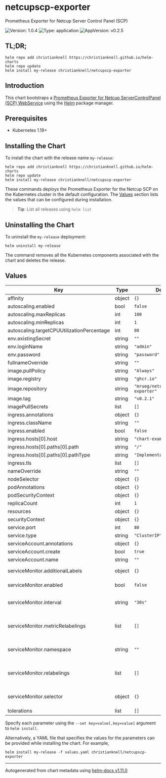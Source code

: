 # netcupscp-exporter

Prometheus Exporter for Netcup Server Control Panel (SCP)

![Version: 1.0.4](https://img.shields.io/badge/Version-1.0.4-informational?style=flat-square) ![Type: application](https://img.shields.io/badge/Type-application-informational?style=flat-square) ![AppVersion: v0.2.5](https://img.shields.io/badge/AppVersion-v0.2.5-informational?style=flat-square)

## TL;DR;

```console
helm repo add christianknell https://christianknell.github.io/helm-charts
helm repo update
helm install my-release christianknell/netcupscp-exporter
```

## Introduction

This chart bootstraps a [Prometheus Exporter for Netcup ServerControlPanel (SCP) WebService](https://github.com/mrueg/netcupscp-exporter) using the [Helm](https://helm.sh) package manager.

## Prerequisites

- Kubernetes 1.19+

## Installing the Chart

To install the chart with the release name `my-release`:

```console
helm repo add christianknell https://christianknell.github.io/helm-charts
helm repo update
helm install my-release christianknell/netcupscp-exporter
```

These commands deploys the Prometheus Exporter for the Netcup SCP on the Kubernetes cluster in the default configuration. The [Values](#values) section lists the values that can be configured during installation.

> **Tip**: List all releases using `helm list`

## Uninstalling the Chart

To uninstall the `my-release` deployment:

```console
helm uninstall my-release
```

The command removes all the Kubernetes components associated with the chart and deletes the release.

## Values

| Key                                        | Type   | Default                      | Description                                                            |
| ------------------------------------------ | ------ | ---------------------------- | ---------------------------------------------------------------------- |
| affinity                                   | object | `{}`                         |                                                                        |
| autoscaling.enabled                        | bool   | `false`                      |                                                                        |
| autoscaling.maxReplicas                    | int    | `100`                        |                                                                        |
| autoscaling.minReplicas                    | int    | `1`                          |                                                                        |
| autoscaling.targetCPUUtilizationPercentage | int    | `80`                         |                                                                        |
| env.existingSecret                         | string | `""`                         |                                                                        |
| env.loginName                              | string | `"admin"`                    |                                                                        |
| env.password                               | string | `"password"`                 |                                                                        |
| fullnameOverride                           | string | `""`                         |                                                                        |
| image.pullPolicy                           | string | `"Always"`                   |                                                                        |
| image.registry                             | string | `"ghcr.io"`                  |                                                                        |
| image.repository                           | string | `"mrueg/netcupscp-exporter"` |                                                                        |
| image.tag                                  | string | `"v0.2.1"`                   |                                                                        |
| imagePullSecrets                           | list   | `[]`                         |                                                                        |
| ingress.annotations                        | object | `{}`                         |                                                                        |
| ingress.className                          | string | `""`                         |                                                                        |
| ingress.enabled                            | bool   | `false`                      |                                                                        |
| ingress.hosts[0].host                      | string | `"chart-example.local"`      |                                                                        |
| ingress.hosts[0].paths[0].path             | string | `"/"`                        |                                                                        |
| ingress.hosts[0].paths[0].pathType         | string | `"ImplementationSpecific"`   |                                                                        |
| ingress.tls                                | list   | `[]`                         |                                                                        |
| nameOverride                               | string | `""`                         |                                                                        |
| nodeSelector                               | object | `{}`                         |                                                                        |
| podAnnotations                             | object | `{}`                         |                                                                        |
| podSecurityContext                         | object | `{}`                         |                                                                        |
| replicaCount                               | int    | `1`                          |                                                                        |
| resources                                  | object | `{}`                         |                                                                        |
| securityContext                            | object | `{}`                         |                                                                        |
| service.port                               | int    | `80`                         |                                                                        |
| service.type                               | string | `"ClusterIP"`                |                                                                        |
| serviceAccount.annotations                 | object | `{}`                         |                                                                        |
| serviceAccount.create                      | bool   | `true`                       |                                                                        |
| serviceAccount.name                        | string | `""`                         |                                                                        |
| serviceMonitor.additionalLabels            | object | `{}`                         | Prometheus ServiceMonitor labels                                       |
| serviceMonitor.enabled                     | bool   | `false`                      | Enable a prometheus ServiceMonitor                                     |
| serviceMonitor.interval                    | string | `"30s"`                      | Prometheus ServiceMonitor interval                                     |
| serviceMonitor.metricRelabelings           | list   | `[]`                         | Prometheus [MetricRelabelConfigs] to apply to samples before ingestion |
| serviceMonitor.namespace                   | string | `""`                         | Prometheus ServiceMonitor namespace                                    |
| serviceMonitor.relabelings                 | list   | `[]`                         | Prometheus [RelabelConfigs] to apply to samples before scraping        |
| serviceMonitor.selector                    | object | `{}`                         | Prometheus ServiceMonitor selector                                     |
| tolerations                                | list   | `[]`                         |                                                                        |

Specify each parameter using the `--set key=value[,key=value]` argument to `helm install`.

Alternatively, a YAML file that specifies the values for the parameters can be provided while installing the chart. For example,

```console
helm install my-release -f values.yaml christianknell/netcupscp-exporter
```

---

Autogenerated from chart metadata using [helm-docs v1.11.0](https://github.com/norwoodj/helm-docs/releases/v1.11.0)

